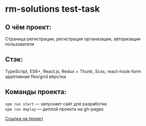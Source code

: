 # rm-solutions test-task

## О чём проект:
Страница регистрации, регистрация организации, авторизации пользователя

## Стэк: 
TypeScript, ES6+, React.js, Redux + Thunk, Scss, react-hook-form <br>
адаптивная flex/grid вёрстка

## Команды проекта:

`npm run start` — запускает сайт для разработки <br>
`npm run deploy` — деплой проекта на gh-pages

[Ссылка на проект](https://futurecatf.github.io/rm-solutions)
